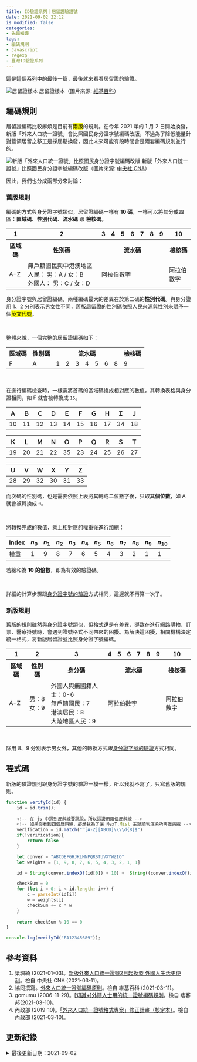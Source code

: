 ```yaml
---
title: ID驗證系列｜居留證驗證號
date: 2021-09-02 22:12
is_modified: false
categories:
- 先備知識
tags:
- 編碼規則
- Javascript
- regexp
- 臺灣ID驗證系列
--- 
```


這是[這個系列](/tag/#/臺灣ID驗證系列)中的最後一篇，最後就來看看居留證的驗證。

<!--more-->
<p class="illustration">
    <img src="https://i.imgur.com/rqlFFMq.png" alt="居留證樣本">
    居留證樣本（圖片來源: <a href="https://zh.wikipedia.org/wiki/%E4%B8%AD%E8%8F%AF%E6%B0%91%E5%9C%8B%E5%B1%85%E7%95%99%E8%AD%89#%E5%A4%96%E4%BE%86%E4%BA%BA%E5%8F%A3%E7%B5%B1%E4%B8%80%E8%AD%89%E8%99%9F%E7%B7%A8%E7%A2%BC%E5%8E%9F%E5%89%87" >維基百科</a>）
</p>



## 編碼規則
居留證編碼比較麻煩是目前有<mark>兩版</mark>的規則。在今年 2021 年的 1 月 2 日開始換發，新版「外來人口統一證號」會比照國民身分證字號編碼改版，不過為了降低能量針對藍領居留之移工是採屆期換發，因此未來可能有段時間會是兩套編碼規則並行的。

<p class="illustration">
    <img src="https://i.imgur.com/1Moj5yd.jpg?1" alt="新版「外來人口統一證號」比照國民身分證字號編碼改版">
    新版「外來人口統一證號」比照國民身分證字號編碼改版（圖片來源: <a href="https://www.cna.com.tw/news/ahel/202101020034.aspx">中央社 CNA</a>）
</p>

因此，我們也分成兩部分來討論：


### 舊版規則
編碼的方式與身分證字號類似，居留證編碼一樣有 **10 碼**，一樣可以將其分成四區：**區域碼**、**性別代碼**、**流水碼** 跟 **檢核碼**。

<table>
    <tbody>
    <tr>
      <th>1</th>
      <th>2</th>  
      <th>3</th>
      <th>4</th>
      <th>5</th>
      <th>6</th>
      <th>7</th>
      <th>8</th>
      <th>9</th>
      <th>10</th>
    </tr>
    <tr>
      <th>區域碼</th>
      <th>性別碼</th>  
      <th colspan="7">流水碼</th>
      <th>檢核碼</th>
    </tr>
    <tr>
        <td>A-Z</td>
        <td>無戶籍國民與中港澳地區人民： 男：A / 女：B<br>
            外國人： 男：C / 女：D </td>    
        <td colspan="7">阿拉伯數字 </td>
        <td>阿拉伯數字</td>
    </tr>
    </tbody>
</table>


身分證字號與居留證編碼，兩種編碼最大的差異在於第二碼的**性別代碼**。與身分證用 1、2 分別表示男女性不同，舊版居留證的性別碼依照人民來源與性別來賦予一個<mark>英文代號</mark>。

<br class="big">

整體來說，一個完整的居留證編碼如下：

<table>
    <tbody>
    <tr>
      <th>區域碼</th>
      <th>性別碼</th>  
      <th colspan="7">流水碼</th>
      <th>檢核碼</th>
    </tr>
    <tr>
      <td>F </td>
      <td>A </td>
      <td>1 </td>
      <td>2 </td>
      <td>3 </td>
      <td>4 </td>
      <td>5 </td>
      <td>6 </td>
      <td>8 </td>
      <td>9 </td>
    </tr>
    </tbody>
</table>

<br class="big">



在進行編碼檢查時，一樣需將首碼的區域碼換成相對應的數值，其轉換表格與身分證相同，如 F 就會被轉換成 `15`。


|Ａ|Ｂ|Ｃ|Ｄ|Ｅ|Ｆ|Ｇ|Ｈ|Ｉ|Ｊ|
|---|---|---|---|---|---|---|---|---|---|
|10|11|12|13|14|15|16|17|34|18|

|Ｋ|Ｌ|Ｍ|Ｎ|Ｏ|Ｐ|Ｑ|Ｒ|Ｓ|Ｔ|
|---|---|---|---|---|---|---|---|---|---|
|19|20|21|22|35|23|24|25|26|27|

|Ｕ|Ｖ|Ｗ|Ｘ|Ｙ|Ｚ|
|---|---|---|---|---|---|
|28|29|32|30|31|33|


而次碼的性別碼，也是需要依照上表將其轉成二位數字後，只取其**個位數**，如 A 就會被轉換成 `0`。

<br class="big">

將轉換完成的數值，乘上相對應的權重後進行加總：  

|Index|$n_0$|$n_1$|$n_2$|$n_3$|$n_4$|$n_5$|$n_6$|$n_7$|$n_8$|$n_9$|$n_{10}$|
|---|---|---|---|---|---|---|---|---|---|---|---|
|權重|1|9|8|7|6|5|4|3|2|1|1|

若總和為 **10 的倍數**，即為有效的驗證碼。

<br class="big">

詳細的計算步驟跟[身分證字號的驗證](/CheckUID)方式相同，這邊就不再算一次了。


### 新版規則
舊版的規則雖然與身分證字號類似，但格式還是有差異，導致在進行網路購物、訂票、醫療掛號時，會遇到證號格式不同帶來的困擾。為解決這困擾，相關機構決定統一格式，將新版居留證號比照身分證字號編碼。


<table>
    <tbody>
    <tr>
      <th>1</th>
      <th>2</th>  
      <th>3</th>
      <th>4</th>
      <th>5</th>
      <th>6</th>
      <th>7</th>
      <th>8</th>
      <th>9</th>
      <th>10</th>
    </tr>
    <tr>
      <th>區域碼</th>
      <th>性別碼</th>    
      <th>身分碼</th>     
      <th colspan="6">流水碼 </th>
      <th>檢核碼</th>
    </tr>
    <tr>
        <td>A-Z</td>
        <td>男：8<br>
            女：9</td>    
        <td>外國人與無國籍人士：0-6<br>
            無戶籍國民：7<br>
            港澳居民：8<br>
            大陸地區人民：9
            </td>  
        <td colspan="6">阿拉伯數字 </td>
        <td>阿拉伯數字</td>
    </tr>
    </tbody>
</table>

<br class="big">
 
除用 8、9 分別表示男女外，其他的轉換方式跟[身分證字號的驗證](/CheckUID)方式相同。


 
## 程式碼
新版的驗證規則跟身分證字號的驗證一模一樣，所以我就不寫了，只寫舊版的規則。

```javascript
function verifyId(id) {
    id = id.trim();
    
    <!-- 在 js 中遇到反斜線要跳脫，所以這邊用兩個反斜線 -->
    <!-- 如果你看到四個反斜線，那是我為了讓 NexT.Mist 主題順利渲染所再做跳脫 -->
    verification = id.match("^[A-Z][ABCD]\\\\d{8}$")
	if(!verification){
		return false
	}

    let conver = "ABCDEFGHJKLMNPQRSTUVXYWZIO"
    let weights = [1, 9, 8, 7, 6, 5, 4, 3, 2, 1, 1]

    id = String(conver.indexOf(id[0]) + 10) +  String((conver.indexOf(id[1]) + 10)%10) + id.slice(2);

    checkSum = 0
    for (let i = 0; i < id.length; i++) {
        c = parseInt(id[i])
        w = weights[i]
        checkSum += c * w
    }
	
    return checkSum % 10 == 0
}

console.log(verifyId("FA12345689"));
```



## 參考資料 
1. 梁珮綺 (2021-01-03)。[新版外來人口統一證號2日起換發 外國人生活更便利](https://www.cna.com.tw/news/ahel/202101020034.aspx)。檢自 中央社 CNA (2021-03-11)。
2. 協同撰寫。[外來人口統一證號編碼原則](https://zh.wikipedia.org/wiki/%E4%B8%AD%E8%8F%AF%E6%B0%91%E5%9C%8B%E5%B1%85%E7%95%99%E8%AD%89#%E5%A4%96%E4%BE%86%E4%BA%BA%E5%8F%A3%E7%B5%B1%E4%B8%80%E8%AD%89%E8%99%9F%E7%B7%A8%E7%A2%BC%E5%8E%9F%E5%89%87)。檢自 維基百科 (2021-03-11)。
3. gomumu (2006-11-29)。[[知識+]外籍人士用的統一證號編碼規則](https://gomumu.pixnet.net/blog/post/3128951-%5B%E7%9F%A5%E8%AD%98%2B%5D%E5%A4%96%E7%B1%8D%E4%BA%BA%E5%A3%AB%E7%94%A8%E7%9A%84%E7%B5%B1%E4%B8%80%E8%AD%89%E8%99%9F%E7%B7%A8%E7%A2%BC%E8%A6%8F%E5%89%87)。檢自 痞客邦(2021-03-10)。 
4. 內政部 (2019-10)。[「外來人口統一證號格式專案」修正計畫（核定本）](http://www.academic.fcu.edu.tw/wSite/public/Attachment/f1582594331972.pdf)。檢自 內政部 (2021-03-10)。



## 更新紀錄
<details class="update_stamp">
  <summary>最後更新日期：2021-09-02</summary>
  <ul>
    <li>2021-09-02 發布</li>
    <li>2021-03-11 完稿</li>
    <li>2021-03-10 起稿</li>
  </ul>
</details>